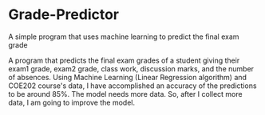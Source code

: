 # Grade-Predictor
A simple program that uses machine learning to predict the final exam grade

A program that predicts the final exam grades of a student giving their exam1 grade, exam2 grade, class work, discussion marks, and the number of absences.
Using Machine Learning (Linear Regression algorithm) and COE202 course's data, I have accomplished an accuracy of the predictions to be around 85%.
The model needs more data. So, after I collect more data, I am going to improve the model.
